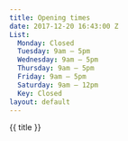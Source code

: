 ```yaml
---
title: Opening times
date: 2017-12-20 16:43:00 Z
List:
  Monday: Closed
  Tuesday: 9am – 5pm
  Wednesday: 9am – 5pm
  Thursday: 9am – 5pm
  Friday: 9am – 5pm
  Saturday: 9am – 12pm
  Key: Closed
layout: default
---
```


{{ title }}